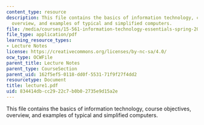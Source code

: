 ```yaml
---
content_type: resource
description: This file contains the basics of information technology, course objectives,
  overview, and examples of typical and simplified computers.
file: /media/courses/15-561-information-technology-essentials-spring-2005/834414dbcc2922c7b0b02735e9d15a2e_lecture1.pdf
file_type: application/pdf
learning_resource_types:
- Lecture Notes
license: https://creativecommons.org/licenses/by-nc-sa/4.0/
ocw_type: OCWFile
parent_title: Lecture Notes
parent_type: CourseSection
parent_uid: 162f5ef5-0118-dd0f-5531-71f9f27f4dd2
resourcetype: Document
title: lecture1.pdf
uid: 834414db-cc29-22c7-b0b0-2735e9d15a2e
---
```

This file contains the basics of information technology, course objectives, overview, and examples of typical and simplified computers.